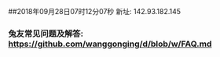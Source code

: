 ##2018年09月28日07时12分07秒 新址: 142.93.182.145
### 兔友常见问题及解答: https://github.com/wanggonging/d/blob/w/FAQ.md
